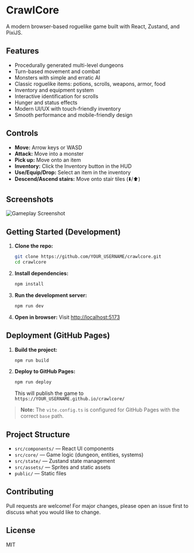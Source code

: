 # CrawlCore

A modern browser-based roguelike game built with React, Zustand, and PixiJS.

## Features
- Procedurally generated multi-level dungeons
- Turn-based movement and combat
- Monsters with simple and erratic AI
- Classic roguelike items: potions, scrolls, weapons, armor, food
- Inventory and equipment system
- Interactive identification for scrolls
- Hunger and status effects
- Modern UI/UX with touch-friendly inventory
- Smooth performance and mobile-friendly design

## Controls
- **Move:** Arrow keys or WASD
- **Attack:** Move into a monster
- **Pick up:** Move onto an item
- **Inventory:** Click the Inventory button in the HUD
- **Use/Equip/Drop:** Select an item in the inventory
- **Descend/Ascend stairs:** Move onto stair tiles (⬇️/⬆️)

## Screenshots
![Gameplay Screenshot](docs/screenshot-placeholder.png)

## Getting Started (Development)

1. **Clone the repo:**
   ```bash
   git clone https://github.com/YOUR_USERNAME/crawlcore.git
   cd crawlcore
   ```
2. **Install dependencies:**
   ```bash
   npm install
   ```
3. **Run the development server:**
   ```bash
   npm run dev
   ```
4. **Open in browser:**
   Visit [http://localhost:5173](http://localhost:5173)

## Deployment (GitHub Pages)

1. **Build the project:**
   ```bash
   npm run build
   ```
2. **Deploy to GitHub Pages:**
   ```bash
   npm run deploy
   ```
   This will publish the game to `https://YOUR_USERNAME.github.io/crawlcore/`

> **Note:** The `vite.config.ts` is configured for GitHub Pages with the correct `base` path.

## Project Structure
- `src/components/` — React UI components
- `src/core/` — Game logic (dungeon, entities, systems)
- `src/state/` — Zustand state management
- `src/assets/` — Sprites and static assets
- `public/` — Static files

## Contributing
Pull requests are welcome! For major changes, please open an issue first to discuss what you would like to change.

## License
MIT
